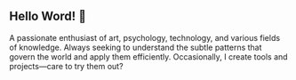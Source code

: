 ## Hello Word! 👋

A passionate enthusiast of art, psychology, technology, and various fields of knowledge. Always seeking to understand the subtle patterns that govern the world and apply them efficiently. Occasionally, I create tools and projects—care to try them out?
